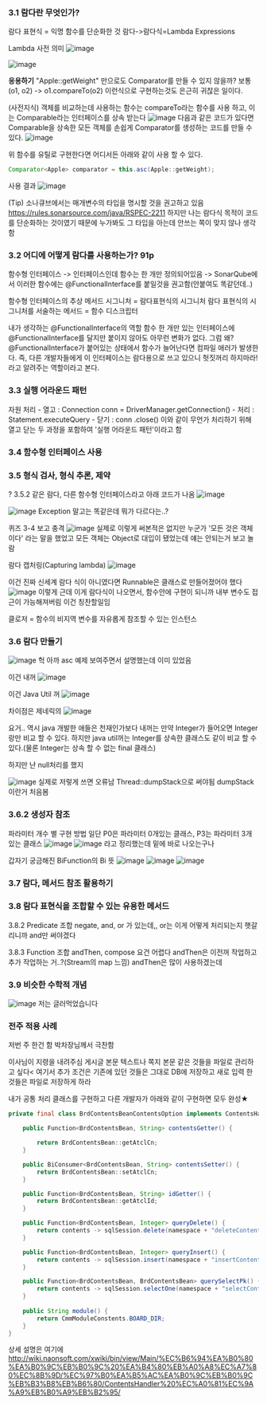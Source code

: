 ### 3.1 람다란 무엇인가?
람다 표현식 = 익명 함수를 단순화한 것
람다->람다식=Lambda Expressions

Lambda 사전 의미
![image](https://user-images.githubusercontent.com/10288037/107122161-551ba880-68d9-11eb-95f2-1cc2469bf94e.png)

![image](https://user-images.githubusercontent.com/10288037/107122171-6369c480-68d9-11eb-9a91-83a30ae1314b.png)

**응용하기**
"Apple::getWeight" 만으로도 Comparator를 만들 수 있지 않을까?
보통 (o1, o2) -> o1.compareTo(o2) 이런식으로 구현하는것도 은근히 귀찮은 일이다.

(사전지식) 
객체를 비교하는데 사용하는 함수는 compareTo라는 함수를 사용 하고,
이는 Comparable라는 인터페이스를 상속 받는다
![image](https://user-images.githubusercontent.com/10288037/107122183-79778500-68d9-11eb-9537-c0fe4b456581.png)
다음과 같은 코드가 있다면 Comparable을 상속한 모든 객체를 손쉽게 Comparator를 생성하는 코드를 만들 수 있다.
![image](https://user-images.githubusercontent.com/10288037/107122191-82685680-68d9-11eb-9973-c71ac71d5938.png)

위 함수를 유틸로 구현한다면 어디서든 아래와 같이 사용 할 수 있다.
```java
Comparator<Apple> comparator = this.asc(Apple::getWeight);
```

사용 결과
![image](https://user-images.githubusercontent.com/10288037/107122205-a1ff7f00-68d9-11eb-9094-f484290b6b3b.png)

(Tip)
소나큐브에서는 매개변수의 타입을 명시할 것을 권고하고 있음
https://rules.sonarsource.com/java/RSPEC-2211
하지만 나는 람다식 목적이 코드를 단순화하는 것이였기 때문에 누가봐도 그 타입을 아는데 안쓰는 쪽이 맞지 않나 생각함

### 3.2 어디에 어떻게 람다를 사용하는가? 91p
함수형 인터페이스
	-> 인터페이스인데 함수는 한 개만 정의되어있음
	-> SonarQube에서 이러한 함수에는 @FunctionalInterface를 붙일것을 권고함(안붙여도 똑같던데..)
	

함수형 인터페이스의 추상 메서드 시그니처 = 람다표현식의 시그니처
람다 표현식의 시그니처를 서술하는 메서드 = 함수 디스크립터


내가 생각하는 @FunctionalInterface의 역할
함수 한 개만 있는 인터페이스에 @FunctionalInterface를 달지만 붙이지 않아도 아무런 변화가 없다.
그럼 왜?
@FunctionalInterface가 붙어있는 상태에서 함수가 늘어난다면 컴파일 애러가 발생한다. 즉, 다른 개발자들에게 이 인터페이스는 람다용으로 쓰고 있으니 헛짓꺼리 하지마라! 라고 알려주는 역할이라고 본다.

### 3.3 실행 어라운드 패턴
자원 처리
	- 열고 : Connection conn = DriverManager.getConnection()
	- 처리 : Statement.executeQuery
	- 닫기 : conn .close()
이와 같이 무언가 처리하기 위해 열고 닫는 두 과정을 포함하여 '실행 어라운드 패턴'이라고 함

### 3.4 함수형 인터페이스 사용

### 3.5 형식 검사, 형식 추론, 제약
? 3.5.2 같은 람다, 다른 함수형 인터페이스라고 아래 코드가 나옴
![image](https://user-images.githubusercontent.com/10288037/107122269-10444180-68da-11eb-828c-fa1d23943543.png)

![image](https://user-images.githubusercontent.com/10288037/107122275-189c7c80-68da-11eb-8583-7fedd67610bb.png)
Exception 말고는 똑같은데 뭐가 다르다는..?

퀴즈 3-4 보고 충격
![image](https://user-images.githubusercontent.com/10288037/107122279-27832f00-68da-11eb-9c0d-cfd9339e1382.png)
실제로 이렇게 써본적은 없지만 누군가 '모든 것은 객체이다' 라는 말을 했었고
모든 객체는 Object로 대입이 됐었는데 얘는 안되는거 보고 놀람

람다 캡처링(Capturing lambda)
![image](https://user-images.githubusercontent.com/10288037/107122287-3833a500-68da-11eb-8084-6f8bda9ed83b.png)

이건 진짜 신세계
람다 식이 아니였다면 Runnable은 클래스로 만들어졌어야 했다
![image](https://user-images.githubusercontent.com/10288037/107122297-497cb180-68da-11eb-930e-508a5e1141fc.png)
이렇게
근데 이게 람다식이 나오면서, 함수안에 구현이 되니까 내부 변수도 접근이 가능해져버림
이건 칭찬할일임

클로저 = 함수의 비지역 변수를 자유롭게 참조할 수 있는 인스턴스

### 3.6 람다 만들기
![image](https://user-images.githubusercontent.com/10288037/107122307-5ef1db80-68da-11eb-8f3d-d942c7ac52b3.png)
헉 아까 asc 예제 보여주면서 설명했는데 이미 있었음

이건 내꺼
![image](https://user-images.githubusercontent.com/10288037/107122315-687b4380-68da-11eb-84e2-58c555a0a864.png)

이건 Java Util 꺼
![image](https://user-images.githubusercontent.com/10288037/107122326-7204ab80-68da-11eb-8ca7-2a9cf9661f9e.png)

차이점은 제네릭의
![image](https://user-images.githubusercontent.com/10288037/107122331-7af57d00-68da-11eb-80d6-75575235b3e3.png)

요거.. 
역시 java 개발한 애들은 천재인가보다
내꺼는 만약 Integer가 들어오면 Integer랑만 비교 할 수 있다.
하지만 java util꺼는 Integer를 상속한 클래스도 같이 비교 할 수 있다.(물론 Integer는 상속 할 수 없는 final 클래스)

하지만 난 null처리를 했지


![image](https://user-images.githubusercontent.com/10288037/107122337-8ba5f300-68da-11eb-810f-0354211b354f.png)
실제로 저렇게 쓰면 오류남 Thread::dumpStack으로 써야됨
dumpStack이란거 처음봄

### 3.6.2 생성자 참조
파라미터 개수 별 구현 방법
일단 P0은 파라미터 0개있는 클래스, P3는 파라미터 3개 있는 클래스
![image](https://user-images.githubusercontent.com/10288037/107122352-a1b3b380-68da-11eb-9794-093eb0bb7596.png)
![image](https://user-images.githubusercontent.com/10288037/107122355-a4160d80-68da-11eb-86b7-0c5300341957.png)
라고 정리했는데 밑에 바로 나오는구나

갑자기 궁금해진 BiFunction의 Bi 뜻
![image](https://user-images.githubusercontent.com/10288037/107122363-b7c17400-68da-11eb-93af-2a60c666ca28.png)
![image](https://user-images.githubusercontent.com/10288037/107122369-bf811880-68da-11eb-8c18-8d408ffcf3b8.png)
![image](https://user-images.githubusercontent.com/10288037/107122372-c3149f80-68da-11eb-9eb5-f2ac445d676b.png)

### 3.7 람다, 메서드 참조 활용하기

### 3.8 람다 표현식을 조합할 수 있는 유용한 메서드
3.8.2 Predicate 조합
negate, and, or 가 있는데,, or는 이게 어떻게 처리되는지 햇갈리니까 and만 써야겠다

3.8.3 Function 조합
andThen, compose 요건 어렵다
andThen은 이전꺼 작업하고 추가 작업하는 거..?(Stream의 map 느낌)
andThen은 많이 사용하겠는데

### 3.9 비슷한 수학적 개념
![image](https://user-images.githubusercontent.com/10288037/107122390-df184100-68da-11eb-9f0e-3a8d175fb46d.png)
저는 글러먹었습니다


### 전주 적용 사례
저번 주 한건 함
박차장님께서 극찬함

이사님이 지령을 내려주심
게시글 본문 텍스트나 쪽지 본문 같은 것들을 파일로 관리하고 싶다<
여기서 추가 조건은 기존에 있던 것들은 그대로 DB에 저장하고 새로 입력 한 것들은 파일로 저장하게 하라

내가 공통 처리 클래스를 구현하고 다른 개발자가 아래와 같이 구현하면 모두 완성★

```java
private final class BrdContentsBeanContentsOption implements ContentsHandlerOption<BrdContentsBean> {

	public Function<BrdContentsBean, String> contentsGetter() {

		return BrdContentsBean::getAtclCn;
	}

	public BiConsumer<BrdContentsBean, String> contentsSetter() {
		return BrdContentsBean::setAtclCn;
	}

	public Function<BrdContentsBean, String> idGetter() {
		return BrdContentsBean::getAtclId;
	}

	public Function<BrdContentsBean, Integer> queryDelete() {
		return contents -> sqlSession.delete(namespace + "deleteContentsByPk", contents);
	}

	public Function<BrdContentsBean, Integer> queryInsert() {
		return contents -> sqlSession.insert(namespace + "insertContents", contents);
	}

	public Function<BrdContentsBean, BrdContentsBean> querySelectPk() {
		return contents -> sqlSession.selectOne(namespace + "selectContents", contents);
	}
	
	public String module() {
		return CmmModuleConstents.BOARD_DIR;
	}
}
```
상세 설명은 여기에
http://wiki.naonsoft.com/xwiki/bin/view/Main/%EC%B6%94%EA%B0%80%EA%B0%9C%EB%B0%9C%20%EA%B4%80%EB%A0%A8%EC%A7%80%EC%8B%9D/%EC%97%B0%EA%B5%AC%EA%B0%9C%EB%B0%9C%EB%B3%B8%EB%B6%80/ContentsHandler%20%EC%A0%81%EC%9A%A9%EB%B0%A9%EB%B2%95/

